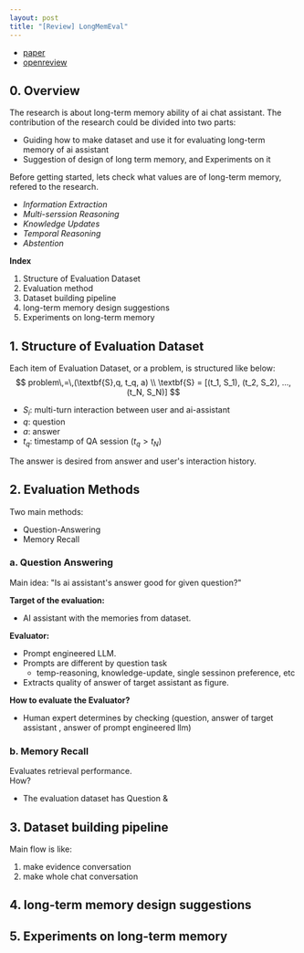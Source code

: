 ```yaml
---
layout: post
title: "[Review] LongMemEval"
---  
```

- [paper](https://arxiv.org/pdf/2410.10813)  
- [openreview](https://openreview.net/forum?id=pZiyCaVuti)  
## 0. Overview  
The research is about long-term memory ability of ai chat assistant. 
The contribution of the research could be divided into two parts:  
- Guiding how to make dataset and use it for evaluating long-term memory of ai assistant  
- Suggestion of design of long term memory, and Experiments on it  
  
Before getting started, lets check what values are of long-term memory, refered to the research.  
- _Information Extraction_
- _Multi-serssion Reasoning_
- _Knowledge Updates_
- _Temporal Reasoning_
- _Abstention_  
  
__Index__  
1. Structure of Evaluation Dataset
2. Evaluation method
3. Dataset building pipeline
4. long-term memory design suggestions
5. Experiments on long-term memory  

## 1. Structure of Evaluation Dataset  
Each item of Evaluation Dataset, or a problem, is structured like below:  
$$
problem\,=\,(\textbf{S},q, t_q, a) \\
\textbf{S} = [(t_1, S_1), (t_2, S_2), ..., (t_N, S_N)]
$$  
- $S_i$: multi-turn interaction between user and ai-assistant
- $q$: question
- $a$: answer
- $t_q$: timestamp of QA session ($t_q > t_N$)  
  
The answer is desired from answer and user's interaction history.  

## 2. Evaluation Methods
Two main methods:  
- Question-Answering
- Memory Recall
  
### a. Question Answering
Main idea: "Is ai assistant's answer good for given question?"  
  
__Target of the evaluation:__  
- AI assistant with the memories from dataset.  
  
__Evaluator:__  
- Prompt engineered LLM.
- Prompts are different by question task
    - temp-reasoning, knowledge-update, single sessinon preference, etc
- Extracts quality of answer of target assistant as figure.
  
__How to evaluate the Evaluator?__  
- Human expert determines by checking (question, answer of target assistant , answer of prompt engineered llm)
  

### b. Memory Recall
Evaluates retrieval performance.  
How?
- The evaluation dataset has Question & 
  
  
## 3. Dataset building pipeline
Main flow is like: 
1. make evidence conversation 
2. make whole chat conversation
  
## 4. long-term memory design suggestions

## 5. Experiments on long-term memory